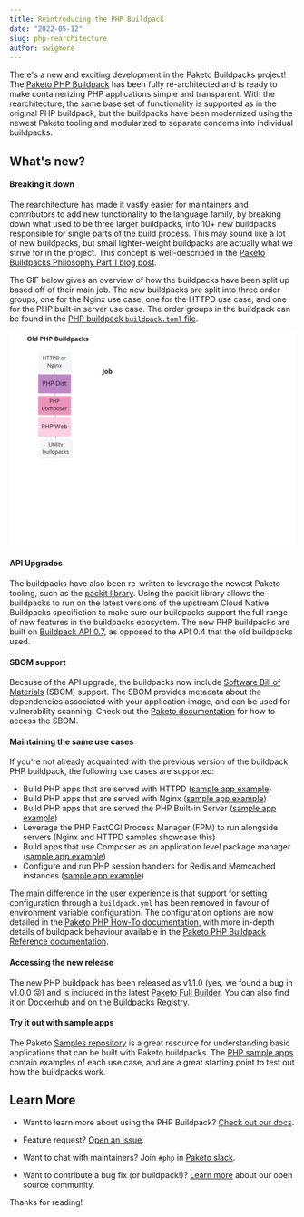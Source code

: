 ```yaml
---
title: Reintroducing the PHP Buildpack
date: "2022-05-12"
slug: php-rearchitecture
author: swigmore
---
```


There's a new and exciting development in the Paketo Buildpacks project! The
[Paketo PHP Buildpack](https://github.com/paketo-buildpacks/php) has been fully
re-architected and is ready to make containerizing PHP applications simple and
transparent. With the rearchitecture, the same base set of functionality is
supported as in the original PHP buildpack, but the buildpacks have been
modernized using the newest Paketo tooling and modularized to separate concerns
into individual buildpacks.

## What's new?

#### Breaking it down
The rearchitecture has made it vastly easier for maintainers and contributors
to add new functionality to the language family, by breaking down
what used to be three larger buildpacks, into 10+ new buildpacks responsible
for single parts of the build process. This may sound like a lot of new
buildpacks, but small lighter-weight buildpacks are actually what we strive
for in the project. This concept is well-described in the [Paketo Buildpacks
Philosophy Part 1 blog
post](https://blog.paketo.io/posts/buildpack-philosophy-part-1/).

The GIF below gives an overview of how the buildpacks have been split up based
off of their main job. The new buildpacks are split into three order groups,
one for the Nginx use case, one for the HTTPD use case, and one for the PHP
built-in server use case. The order groups in the buildpack can be found in the
[PHP buildpack `buildpack.toml`
file](https://github.com/paketo-buildpacks/php/blob/main/buildpack.toml).

![Rewrite GIF](/images/posts/0009/rewrite.gif)


#### API Upgrades
The buildpacks have also been re-written to leverage the newest Paketo
tooling, such as the [packit
library](https://github.com/paketo-buildpacks/packit). Using the packit library
allows the buildpacks to run on the latest versions of the upstream Cloud
Native Buildpacks specifiction to make sure our buildpacks support the full
range of new features in the buildpacks ecosystem. The new PHP buildpacks are
built on [Buildpack API
0.7](https://github.com/buildpacks/spec/blob/buildpack/v0.7/buildpack.md), as
opposed to the API 0.4 that the old buildpacks used.

#### SBOM support
Because of the API upgrade, the buildpacks now include [Software Bill of
Materials](https://paketo.io/docs/concepts/sbom/) (SBOM) support. The SBOM
provides metadata about the dependencies associated with your application
image, and can be used for vulnerability scanning. Check out the [Paketo
documentation](https://paketo.io/docs/howto/sbom/) for how to access the SBOM.

#### Maintaining the same use cases
If you're not already acquainted with the previous version of the buildpack PHP
buildpack, the following use cases are supported:

*  Build PHP apps that are served with HTTPD ([sample app example](https://github.com/paketo-buildpacks/samples/tree/main/php/httpd))
*  Build PHP apps that are served with Nginx ([sample app example](https://github.com/paketo-buildpacks/samples/tree/main/php/nginx))
*  Build PHP apps that are served the PHP Built-in Server ([sample app example](https://github.com/paketo-buildpacks/samples/tree/main/php/builtin-server))
*  Leverage the PHP FastCGI Process Manager (FPM) to run alongside servers (Nginx and HTTPD samples showcase this)
*  Build apps that use Composer as an application level package manager ([sample app example](https://github.com/paketo-buildpacks/samples/tree/main/php/composer))
*  Configure and run PHP session handlers for Redis and Memcached instances ([sample app example](https://github.com/paketo-buildpacks/samples/tree/main/php/memcached_session_handler))

The main difference in the user experience is that support for setting
configuration through a `buildpack.yml` has been removed in favour of
environment variable configuration. The configuration options are now detailed
in the [Paketo PHP How-To documentation](https://paketo.io/docs/howto/php/),
with more in-depth details of buildpack behaviour available in the [Paketo PHP
Buildpack Reference
documentation](https://paketo.io/docs/reference/php-reference/).

#### Accessing the new release
The new PHP buildpack has been released as v1.1.0 (yes, we found a bug in
v1.0.0 😝) and is included in the latest [Paketo Full
Builder](https://github.com/paketo-buildpacks/full-builder/releases/tag/v0.2.63).
You can also find it on
[Dockerhub](https://hub.docker.com/r/paketobuildpacks/php) and on the
[Buildpacks
Registry](http://registry.buildpacks.io/buildpacks/paketo-buildpacks/php).

#### Try it out with sample apps

The Paketo [Samples repository](https://github.com/paketo-buildpacks/samples) is
a great resource for understanding basic applications that can be built with
Paketo buildpacks. The [PHP sample
apps](https://github.com/paketo-buildpacks/samples/tree/main/php) contain
examples of each use case, and are a great starting point to test out how the
buildpacks work.

## Learn More
* Want to learn more about using the PHP Buildpack? [Check out our
docs](https://paketo.io/docs/reference/php-reference/).

* Feature request? [Open an
issue](https://github.com/paketo-buildpacks/php/issues).

* Want to chat with maintainers? Join
`#php` in [Paketo slack](https://slack.paketo.io/).

* Want to contribute a bug fix (or buildpack!)? [Learn
  more](https://github.com/paketo-buildpacks/community) about our open source
  community.

Thanks for reading!
